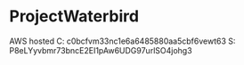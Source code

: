 # ProjectWaterbird
AWS hosted
C: c0bcfvm33nc1e6a6485880aa5cbf6vewt63
S: P8eLYyvbmr73bncE2EI1pAw6UDG97urlSO4johg3
